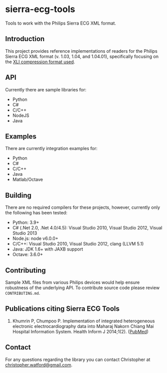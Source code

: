sierra-ecg-tools
================

Tools to work with the Philips Sierra ECG XML format.

## Introduction
This project provides reference implementations of readers for the Philips Sierra ECG XML format (v. 1.03, 1.04, and 1.04.01), specifically focusing on the [XLI compression format used](https://github.com/sixlettervariables/sierra-ecg-tools/wiki).

## API
Currently there are sample libraries for:

- Python
- C#
- C/C++
- NodeJS
- Java

## Examples
There are currently integration examples for:

- Python
- C#
- C/C++
- Java
- Matlab/Octave

## Building
There are no required compilers for these projects, however, currently only the following has been tested:

- Python: 3.9+
- C# (.Net 2.0, .Net 4.0/4.5): Visual Studio 2010, Visual Studio 2012, Visual Studio 2013
- Node.js: node v6.0.0+
- C/C++: Visual Studio 2010, Visual Studio 2012, clang (LLVM 5.1)
- Java: JDK 1.6+ with JAXB support
- Octave: 3.6.0+

## Contributing
Sample XML files from various Philips devices would help ensure robustness of the underlying API. To contribute source code please review `CONTRIBUTING.md`.

## Publications citing Sierra ECG Tools
1. Khumrin P, Chumpoo P. Implementation of integrated heterogeneous electronic electrocardiography data into Maharaj Nakorn Chiang Mai Hospital Information System. Health Inform J 2014;1(2). ([PubMed](http://www.ncbi.nlm.nih.gov/pubmed/24771629))

## Contact
For any questions regarding the library you can contact Christopher at christopher.watford@gmail.com.
